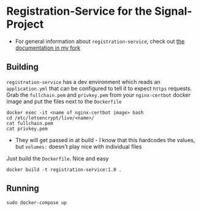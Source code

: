 # Registration-Service for the Signal-Project

- For general information about `registration-service`, check out [the documentation in my fork](https://github.com/JJTofflemire/registration-service)

## Building

`registration-service` has a dev environment which reads an `application.yml` that can be configured to tell it to expect `https` requests. Grab the `fullchain.pem` and `privkey.pem` from your `nginx-certbot` docker image and put the files next to the `Dockerfile`

```
docker exec -it <name of nginx-certbot image> bash
cd /etc/letsencrypt/live/<name>/
cat fullchain.pem
cat privkey.pem
```

- They will get passed in at build - I know that this hardcodes the values, but `volumes:` doesn't play nice with individual files

Just build the `Dockerfile`. Nice and easy

```
docker build -t registration-service:1.0 .
```

## Running

```
sudo docker-compose up
```